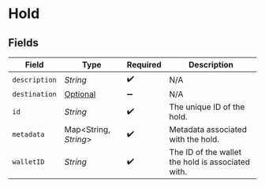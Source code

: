 # Hold


## Fields

| Field                                               | Type                                                | Required                                            | Description                                         |
| --------------------------------------------------- | --------------------------------------------------- | --------------------------------------------------- | --------------------------------------------------- |
| `description`                                       | *String*                                            | :heavy_check_mark:                                  | N/A                                                 |
| `destination`                                       | [Optional<Subject>](../../models/shared/Subject.md) | :heavy_minus_sign:                                  | N/A                                                 |
| `id`                                                | *String*                                            | :heavy_check_mark:                                  | The unique ID of the hold.                          |
| `metadata`                                          | Map<String, *String*>                               | :heavy_check_mark:                                  | Metadata associated with the hold.                  |
| `walletID`                                          | *String*                                            | :heavy_check_mark:                                  | The ID of the wallet the hold is associated with.   |